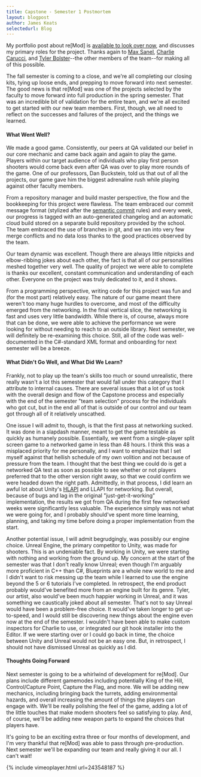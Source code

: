 ```yaml
---
title: Capstone - Semester 1 Postmortem
layout: blogpost
author: James Keats
selectedurl: Blog
---
```

My portfolio post about re[Mod] is [available to look over now](/portfolio/remod.html), and discusses my primary roles for the project. Thanks again to [Max Sanel](https://certifiedscrumming.wordpress.com), [Charlie Carucci](https://charliecarucci.com), and [Tyler Bolster](https://www.artstation.com/tybolster)--the other members of the team--for making all of this possible.

The fall semester is coming to a close, and we're all completing our closing kits, tying up loose ends, and prepping to move forward into next semester. The good news is that re[Mod] was one of the projects selected by the faculty to move forward into full production in the spring semester. That was an incredible bit of validation for the entire team, and we're all excited to get started with our new team members. First, though, we all need to reflect on the successes and failures of the project, and the things we learned.

<!--more-->

#### What Went Well?

We made a good game. Consistently, our peers at QA validated our belief in our core mechanic and came back again and again to play the game. Players within our target audience of individuals who play first person shooters would come back even after QA was over to play more rounds of the game. One of our professors, Dan Buckstein, told us that out of all the projects, our game gave him the biggest adrenaline rush while playing against other faculty members.

From a repository manager and build master perspective, the flow and the bookkeeping for this project were flawless. The team embraced our commit message format (stylized after the [semantic commit](http://karma-runner.github.io/0.10/dev/git-commit-msg.html) rules) and every week, our progress is tagged with an auto-generated changelog and an automatic cloud build stored on a separate build repository provided by the school. The team embraced the use of branches in git, and we ran into very few merge conflicts and no data loss thanks to the good practices observed by the team.

Our team dynamic was excellent. Though there are always little nitpicks and elbow-ribbing jokes about each other, the fact is that all of our personalities meshed together very well. The quality of project we were able to complete is thanks our excellent, constant communication and understanding of each other. Everyone on the project was truly dedicated to it, and it shows.

From a programming perspective, writing code for this project was fun and (for the most part) relatively easy. The nature of our game meant there weren't too many huge hurdles to overcome, and most of the difficulty emerged from the networking. In the final vertical slice, the networking is fast and uses very little bandwidth. While there is, of course, always more that can be done, we were able to achieve the performance we were looking for without needing to reach to an outside library. Next semester, we will definitely be re-examining this choice. Still, all of the code was well-documented in the C#-standard XML format and onboarding for next semester will be a breeze.

#### What Didn't Go Well, and What Did We Learn?

Frankly, not to play up the team's skills too much or sound unrealistic, there really wasn't a lot this semester that would fall under this category that I attribute to internal causes. There are several issues that a lot of us took with the overall design and flow of the Capstone process and especially with the end of the semester "team selection" process for the individuals who got cut, but in the end all of that is outside of our control and our team got through all of it relatively unscathed.

One issue I will admit to, though, is that the first pass at networking sucked. It was done in a slapdash manner, meant to get the game testable as quickly as humanely possible. Essentially, we went from a single-player split screen game to a networked game in less than 48 hours. I think this was a misplaced priority for me personally, and I want to emphasize that I set myself against that hellish schedule of my own volition and not because of pressure from the team. I thought that the best thing we could do is get a networked QA test as soon as possible to see whether or not players preferred that to the other version right away, so that we could confirm we were headed down the right path. Admittedly, in that process, I did learn an awful lot about Unity's [HLAPI](https://docs.unity3d.com/Manual/UNetUsingHLAPI.html) and LLAPI for networking. But overall, because of bugs and lag in the original "just-get-it-working" implementation, the results we got from QA during the first few networked weeks were significantly less valuable. The experience simply was not what we were going for, and I probably should've spent more time learning, planning, and taking my time before doing a proper implementation from the start.

Another potential issue, I will admit begrudgingly, was possibly our engine choice. Unreal Engine, the primary competitor to Unity, was made for shooters. This is an undeniable fact. By working in Unity, we were starting with nothing and working from the ground up. My concern at the start of the semester was that I don't really know Unreal; even though I'm arguably more proficient in C++ than C#, Blueprints are a whole new world to me and I didn't want to risk messing up the team while I learned to use the engine beyond the 5 or 6 tutorials I've completed. In retrospect, the end product probably would've benefited more from an engine built for its genre. Tyler, our artist, also would've been much happier working in Unreal, and it was something we caustically joked about all semester. That's not to say Unreal would have been a problem-free choice. It would've taken longer to get up-to-speed, and I would still be discovering new things about the engine even now at the end of the semester. I wouldn't have been able to make custom inspectors for Charlie to use, or integrated our git hook installer into the Editor. If we were starting over or I could go back in time, the choice between Unity and Unreal would not be an easy one. But, in retrospect, I should not have dismissed Unreal as quickly as I did.

#### Thoughts Going Forward

Next semester is going to be a whirlwind of development for re[Mod]. Our plans include different gamemodes including potentially King of the Hill, Control/Capture Point, Capture the Flag, and more. We will be adding new mechanics, including bringing back the turrets, adding environmental hazards, and overall increasing the amount of things the players can engage with. We'll be really polishing the feel of the game, adding a lot of the little touches that make modern shooters feel so satisfying to play. And, of course, we'll be adding new weapon parts to expand the choices that players have.

It's going to be an exciting extra three or four months of development, and I'm very thankful that re[Mod] was able to pass through pre-production. Next semester we'll be expanding our team and really giving it our all. I can't wait!

<p>
{% include vimeoplayer.html url=243548187 %}
</p>
